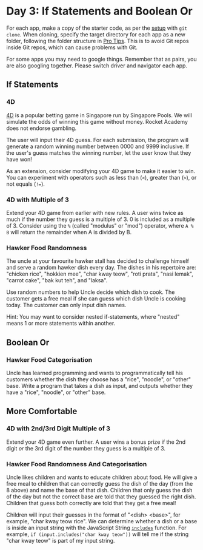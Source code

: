 # Day 3: If Statements and Boolean Or

For each app, make a copy of the starter code, as per the [setup](https://swe101.rocketacademy.co/4-getting-started-with-code/4-2-our-first-program#setup) with `git clone`. When cloning, specify the target directory for each app as a new folder, following the folder structure in [Pro Tips](../course-logistics/pro-tips.md#organising-folders-for-swe101). This is to avoid Git repos inside Git repos, which can cause problems with Git.

For some apps you may need to google things. Remember that as pairs, you are also googling together. Please switch driver and navigator each app.

## If Statements

### 4D

[4D](http://www.singaporepools.com.sg/en/rules/Pages/4d-game-rules-general.html) is a popular betting game in Singapore run by Singapore Pools. We will simulate the odds of winning this game without money. Rocket Academy does not endorse gambling.

The user will input their 4D guess. For each submission, the program will generate a random winning number between 0000 and 9999 inclusive. If the user's guess matches the winning number, let the user know that they have won!

As an extension, consider modifying your 4D game to make it easier to win. You can experiment with operators such as less than \(`<`\), greater than \(`>`\), or not equals \(`!=`\).

### 4D with Multiple of 3

Extend your 4D game from earlier with new rules. A user wins twice as much if the number they guess is a multiple of 3. 0 is included as a multiple of 3. Consider using the `%` \(called "modulus" or "mod"\) operator, where `A % B` will return the remainder when A is divided by B.

### Hawker Food Randomness

The uncle at your favourite hawker stall has decided to challenge himself and serve a random hawker dish every day. The dishes in his repertoire are: "chicken rice", "hokkien mee", "char kway teow", "roti prata", "nasi lemak", "carrot cake", "bak kut teh", and "laksa".

Use random numbers to help Uncle decide which dish to cook. The customer gets a free meal if she can guess which dish Uncle is cooking today. The customer can only input dish names.

Hint: You may want to consider nested if-statements, where "nested" means 1 or more statements within another.

## Boolean Or

### Hawker Food Categorisation

Uncle has learned programming and wants to programmatically tell his customers whether the dish they choose has a "rice", "noodle", or "other" base. Write a program that takes a dish as input, and outputs whether they have a "rice", "noodle", or "other" base.

## More Comfortable

### 4D with 2nd/3rd Digit Multiple of 3

Extend your 4D game even further. A user wins a bonus prize if the 2nd digit _or_ the 3rd digit of the number they guess is a multiple of 3.

### Hawker Food Randomness And Categorisation

Uncle likes children and wants to educate children about food. He will give a free meal to children that can correctly guess the dish of the day \(from the 8 above\) and name the base of that dish. Children that only guess the dish of the day but not the correct base are told that they guessed the right dish. Children that guess both correctly are told that they get a free meal!

Children will input their guesses in the format of "&lt;dish&gt; &lt;base&gt;", for example, "char kway teow rice". We can determine whether a dish or a base is inside an input string with the JavaScript String [`includes`](https://www.w3schools.com/jsref/jsref_includes.asp) function. For example, `if (input.includes("char kway teow"))` will tell me if the string "char kway teow" is part of my input string.

